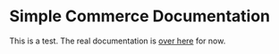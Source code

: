 # Simple Commerce Documentation

This is a test. The real documentation is [over here](https://doublethree.digital/simple-commerce/about) for now.
